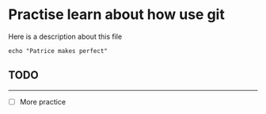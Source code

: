 # Practise learn about how use git

Here is a description about this file

```ECHO
echo "Patrice makes perfect"
```

## TODO

---

- [ ] More practice